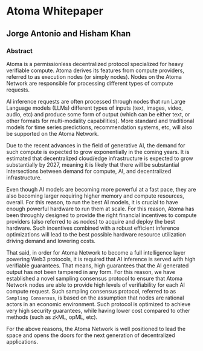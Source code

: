 # Atoma Whitepaper

## Jorge Antonio and Hisham Khan

### Abstract

Atoma is a permissionless decentralized protocol specialized for heavy verifiable compute. Atoma derives its features from compute providers, referred to as execution nodes (or simply nodes). Nodes on the Atoma Network are responsible for processing different types of compute requests.

AI inference requests are often processed through nodes that run Large Language models (LLMs) different types of inputs (text, images, video, audio, etc) and produce some form of output (which can be either text, or other formats for multi-modality capabilities). More standard and traditional models for time series predictions, recommendation systems, etc, will also be supported on the Atoma Network.

Due to the recent advances in the field of generative AI, the demand for such compute is expected to grow exponentially in the coming years. It is estimated that decentralized cloud/edge infrastructure is expected to grow substantially by 2027, meaning it is likely that there will be substantial intersections between demand for compute, AI, and decentralized infrastructure.

Even though AI models are becoming more powerful at a fast pace, they are also becoming larger requiring higher memory and compute resources, overall. For this reason, to run the best AI models, it is crucial to have enough powerful hardware to run them at scale. For this reason, Atoma has been throughly designed to provide the right financial incentives to compute providers (also referred to as nodes) to acquire and deploy the best hardware. Such incentives combined with a robust efficient inference optimizations will lead to the best possible hardware resource utilization driving demand and lowering costs. 

That said, in order for Atoma Network to become a full intelligence layer powering Web3 protocols, it is required that AI inference is
served with high verifiable guarantees. That means, high guarantees that the AI generated output has not been tampered in any form. For this reason, we have established a novel sampling consensus protocol to ensure that Atoma Network nodes are able to provide high levels of verifiability for each AI compute request. Such sampling consensus protocol, referred to as `Sampling Consensus`, is based on the assumption that nodes are rational actors in an economic environment. Such protocol is optimized to achieve very high security guarantees, while having lower cost compared to other methods (such as zkML, opML, etc).

For the above reasons, the Atoma Network is well positioned to lead the space and opens the doors for the next generation of decentralized applications.

